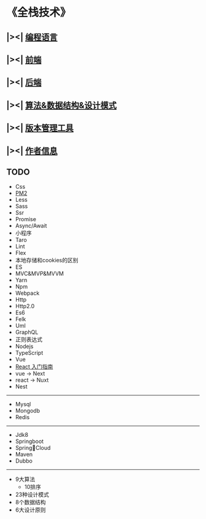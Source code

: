 # 《全栈技术》

## |><| [编程语言](/introduce.md) 

## |><| [前端](/share/font_end/index.md)

## |><| [后端](/share/back_end)

## |><| [算法&数据结构&设计模式]()

## |><| [版本管理工具](/share/vs/git/index.md)

## |><| [作者信息](/author.md)

## TODO
- Css
- [PM2](/demo/pm2/index.md)
- Less
- Sass
- Ssr
- Promise
- Async/Await
- 小程序
- Taro
- Lint
- Flex
- 本地存储和cookies的区别
- ES
- MVC&MVP&MVVM
- Yarn
- Npm   
- Webpack
- Http
- Http2.0
- Es6
- Felk
- Uml
- GraphQL
- 正则表达式
- Nodejs
- TypeScript
- Vue
- [React 入门指南]()
- vue -> Next
- react -> Nuxt
- Nest
---
- Mysql
- Mongodb
- Redis
---
- Jdk8
- Springboot
- SpringCloud
- Maven
- Dubbo
---
- 9大算法
    - 10排序
- 23种设计模式
- 8个数据结构
- 6大设计原则
